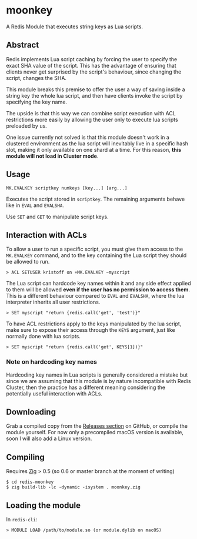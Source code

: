# moonkey
A Redis Module that executes string keys as Lua scripts.


## Abstract
Redis implements Lua script caching by forcing the user to specify the exact
SHA value of the script. This has the advantage of ensuring that clients never
get surprised by the script's behaviour, since changing the script, changes the SHA.

This module breaks this premise to offer the user a way of saving inside a string key
the whole lua script, and then have clients invoke the script by specifying the key name.

The upside is that this way we can combine script execution with ACL restrictions more easily
by allowing the user only to execute lua scripts preloaded by us. 

One issue currently not solved is that this module doesn't work in a clustered environment as 
the lua script will inevitably live in a specific hash slot, making it only available on one
shard at a time. For this reason, **this module will not load in Cluster mode**.


## Usage

`MK.EVALKEY scriptkey numkeys [key...] [arg...]`

Executes the script stored in `scriptkey`. The remaining arguments behave like in `EVAL` and `EVALSHA`.

Use `SET` and `GET` to manipulate script keys.


## Interaction with ACLs

To allow a user to run a specific script, you must give them access to the
`MK.EVALKEY` command, and to the key containing the Lua script they should be 
allowed to run.

```
> ACL SETUSER kristoff on +MK.EVALKEY ~myscript 
```

The Lua script can hardcode key names within it and any side effect applied to
them will be allowed **even if the user has no permission to access them**. This
is a different behaviour compared to `EVAL` and `EVALSHA`, where the lua interpreter
inherits all user restrictions.

```
> SET myscript "return {redis.call('get', 'test')}"
```

To have ACL restrictions apply to the keys manipulated by the lua script,
make sure to expose their access through the `KEYS` argument, just like normally done
with lua scripts.

```
> SET myscript "return {redis.call('get', KEYS[1])}"
```

### Note on hardcoding key names
Hardcoding key names in Lua scripts is generally considered a mistake but
since we are assuming that this module is by nature incompatible with 
Redis Cluster, then the practice has a different meaning considering the 
potentially useful interaction with ACLs.


## Downloading

Grab a compiled copy from the [Releases section](https://github.com/kristoff-it/redis-moonkey/releases) on GitHub, or compile the module yourself.
For now only a precompiled macOS version is available, soon I will also add a Linux version.

## Compiling

Requires [Zig](https://ziglang.org) > 0.5 (so 0.6 or master branch at the moment of writing)

```
$ cd redis-moonkey
$ zig build-lib -lc -dynamic -isystem . moonkey.zig
```

## Loading the module
In `redis-cli`:
```
> MODULE LOAD /path/to/module.so (or module.dylib on macOS)
```


